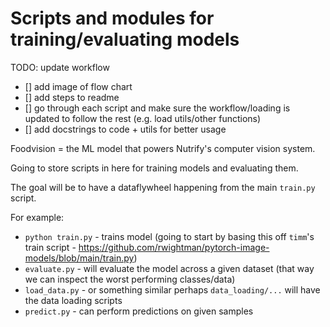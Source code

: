 # Scripts and modules for training/evaluating models

TODO: update workflow
* [] add image of flow chart
* [] add steps to readme
* [] go through each script and make sure the workflow/loading is updated to follow the rest (e.g. load utils/other functions)
* [] add docstrings to code + utils for better usage

Foodvision = the ML model that powers Nutrify's computer vision system. 

Going to store scripts in here for training models and evaluating them.

The goal will be to have a dataflywheel happening from the main `train.py` script.

For example:
* `python train.py` - trains model (going to start by basing this off `timm`'s train script - https://github.com/rwightman/pytorch-image-models/blob/main/train.py)
* `evaluate.py` - will evaluate the model across a given dataset (that way we can inspect the worst performing classes/data)
* `load_data.py` - or something similar perhaps `data_loading/...` will have the data loading scripts
* `predict.py` - can perform predictions on given samples